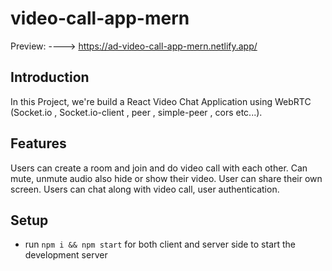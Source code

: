 # video-call-app-mern
Preview: ----> https://ad-video-call-app-mern.netlify.app/

## Introduction
In this Project, we're build a React Video Chat Application using WebRTC (Socket.io , Socket.io-client , peer , simple-peer , cors etc...).

## Features
Users can create a room and join and do video call with each other. Can mute, unmute audio also hide or show their video.
User can share their own screen.
Users can chat along with video call, user authentication.


## Setup
- run ```npm i && npm start``` for both client and server side to start the development server


